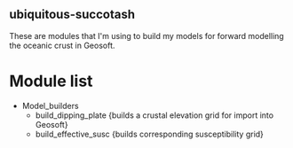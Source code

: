 ## ubiquitous-succotash
These are modules that I'm using to build my models for forward modelling the oceanic crust in Geosoft.

# Module list
* Model_builders
  * build_dipping_plate {builds a crustal elevation grid for import into Geosoft}
  * build_effective_susc {builds corresponding susceptibility grid}
